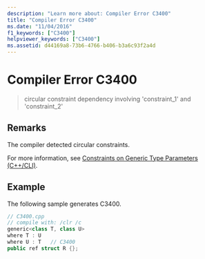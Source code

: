 ```yaml
---
description: "Learn more about: Compiler Error C3400"
title: "Compiler Error C3400"
ms.date: "11/04/2016"
f1_keywords: ["C3400"]
helpviewer_keywords: ["C3400"]
ms.assetid: d44169a8-73b6-4766-b406-b3a6c93f2a4d
---
```

# Compiler Error C3400

> circular constraint dependency involving 'constraint_1' and 'constraint_2'

## Remarks

The compiler detected circular constraints.

For more information, see [Constraints on Generic Type Parameters (C++/CLI)](../../extensions/constraints-on-generic-type-parameters-cpp-cli.md).

## Example

The following sample generates C3400.

```cpp
// C3400.cpp
// compile with: /clr /c
generic<class T, class U>
where T : U
where U : T   // C3400
public ref struct R {};
```
